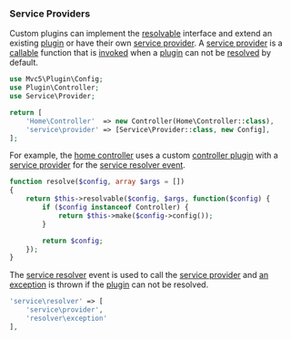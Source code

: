 ### Service Providers
Custom plugins can implement the [resolvable](https://github.com/mvc5/mvc5/blob/master/src/Resolvable.php) interface and extend an existing [plugin](#plugins) or have their own [service provider](https://github.com/mvc5/mvc5/blob/master/src/Resolver/Resolver.php#L480). A [service provider](https://github.com/mvc5/mvc5-application/blob/master/config/service.php#L39) is a [callable](http://php.net/manual/en/language.types.callable.php) function that is [invoked](https://github.com/mvc5/mvc5/blob/master/src/Resolver/Resolver.php#L480) when a [plugin](#plugins) can not be [resolved](https://github.com/mvc5/mvc5/blob/master/src/Resolver/Resolver.php#L511) by default.

```php
use Mvc5\Plugin\Config;
use Plugin\Controller;
use Service\Provider;

return [
    'Home\Controller'  => new Controller(Home\Controller::class),
    'service\provider' => [Service\Provider::class, new Config],
];
```

For example, the [home controller](https://github.com/mvc5/mvc5-application/blob/master/src/Home/Controller.php) uses a custom [controller plugin](https://github.com/mvc5/mvc5-application/blob/master/src/Plugin/Controller.php) with a [service provider](https://github.com/mvc5/mvc5-application/blob/master/src/Service/Provider.php) for the [service resolver event](https://github.com/mvc5/mvc5-application/blob/master/config/event.php#L45).

```php
function resolve($config, array $args = [])
{
    return $this->resolvable($config, $args, function($config) {
        if ($config instanceof Controller) {
            return $this->make($config->config());
        }

        return $config;
    });
}
```

The [service resolver](https://github.com/mvc5/mvc5/blob/master/config/service.php#L67) event is used to call the [service provider](https://github.com/mvc5/mvc5/blob/master/config/service.php#L63) and [an exception](https://github.com/mvc5/mvc5/blob/master/config/service.php#L41) is thrown if the [plugin](#plugins) can not be resolved.

```php
'service\resolver' => [
    'service\provider',
    'resolver\exception'
],
```

